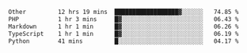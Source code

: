 <!--START_SECTION:waka-->

```txt
Other         12 hrs 19 mins  ██████████████████▓░░░░░░   74.85 %
PHP           1 hr 3 mins     █▓░░░░░░░░░░░░░░░░░░░░░░░   06.43 %
Markdown      1 hr 1 min      █▓░░░░░░░░░░░░░░░░░░░░░░░   06.26 %
TypeScript    1 hr 1 min      █▓░░░░░░░░░░░░░░░░░░░░░░░   06.19 %
Python        41 mins         █░░░░░░░░░░░░░░░░░░░░░░░░   04.17 %
```

<!--END_SECTION:waka--> 
 
